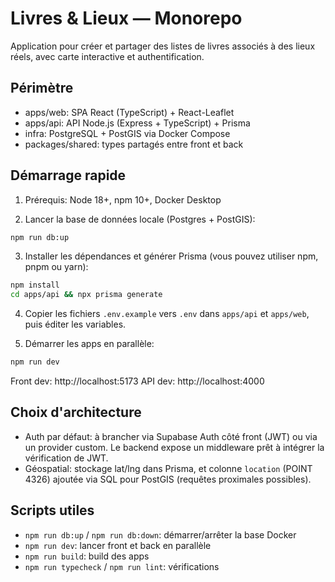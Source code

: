 # Livres & Lieux — Monorepo

Application pour créer et partager des listes de livres associés à des lieux réels, avec carte interactive et authentification.

## Périmètre

- apps/web: SPA React (TypeScript) + React-Leaflet
- apps/api: API Node.js (Express + TypeScript) + Prisma
- infra: PostgreSQL + PostGIS via Docker Compose
- packages/shared: types partagés entre front et back

## Démarrage rapide

1) Prérequis: Node 18+, npm 10+, Docker Desktop

2) Lancer la base de données locale (Postgres + PostGIS):

```bash
npm run db:up
```

3) Installer les dépendances et générer Prisma (vous pouvez utiliser npm, pnpm ou yarn):

```bash
npm install
cd apps/api && npx prisma generate
```

4) Copier les fichiers `.env.example` vers `.env` dans `apps/api` et `apps/web`, puis éditer les variables.

5) Démarrer les apps en parallèle:

```bash
npm run dev
```

Front dev: http://localhost:5173
API dev: http://localhost:4000

## Choix d'architecture

- Auth par défaut: à brancher via Supabase Auth côté front (JWT) ou via un provider custom. Le backend expose un middleware prêt à intégrer la vérification de JWT.
- Géospatial: stockage lat/lng dans Prisma, et colonne `location` (POINT 4326) ajoutée via SQL pour PostGIS (requêtes proximales possibles).

## Scripts utiles

- `npm run db:up` / `npm run db:down`: démarrer/arrêter la base Docker
- `npm run dev`: lancer front et back en parallèle
- `npm run build`: build des apps
- `npm run typecheck` / `npm run lint`: vérifications

